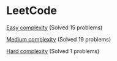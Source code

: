 # LeetCode

[Easy complexity](Easy/) (Solved 15 problems)

[Medium complexity](Medium/) (Solved 19 problems)

[Hard complexity](Hard/) (Solved 1 problems)
